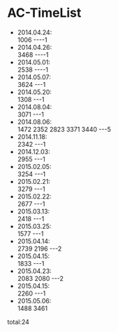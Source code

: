 # AC-TimeList
* 2014.04.24:  
1006   ----1
* 2014.04.26:  
3468   ----1
* 2014.05.01:  
2538   ----1
* 2014.05.07:  
3624   ---1
* 2014.05.20:  
1308   ---1
* 2014.08.04:  
3071   ---1
* 2014.08.06:  
1472 2352 2823 3371 3440   ---5
* 2014.11.18:  
2342   ---1
* 2014.12.03:  
2955   ---1
* 2015.02.05:  
3254   ---1
* 2015.02.21:  
3279   ---1
* 2015.02.22:  
2677   ---1
* 2015.03.13:  
2418   ---1
* 2015.03.25:  
1577   ---1
* 2015.04.14:  
2739 2196   ---2
* 2015.04.15:  
1833   ---1
* 2015.04.23:  
2083 2080   ---2
* 2015.04.15:  
2260   ---1
* 2015.05.06:  
1488 3461

total:24
